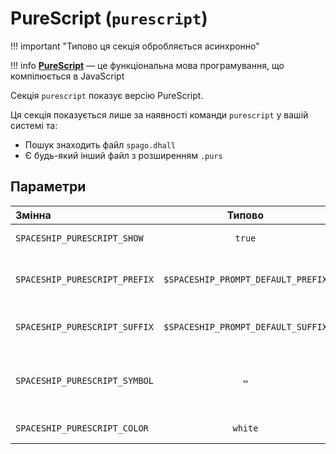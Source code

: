 # PureScript (`purescript`)

!!! important "Типово ця секція обробляється асинхронно"

!!! info
    [**PureScript**](https://www.purescript.org) — це функціональна мова програмування, що компілюється в JavaScript

Секція `purescript` показує версію PureScript.

Ця секція показується лише за наявності команди `purescript` у вашій системі та:

* Пошук знаходить файл `spago.dhall`
* Є будь-який інший файл з розширенням `.purs`

## Параметри

| Змінна                        |               Типово               | Опис                                    |
|:----------------------------- |:----------------------------------:| --------------------------------------- |
| `SPACESHIP_PURESCRIPT_SHOW`   |               `true`               | Показати секцію                         |
| `SPACESHIP_PURESCRIPT_PREFIX` | `$SPACESHIP_PROMPT_DEFAULT_PREFIX` | Префікс на початку секції               |
| `SPACESHIP_PURESCRIPT_SUFFIX` | `$SPACESHIP_PROMPT_DEFAULT_SUFFIX` | Суфікс в кінці секції                   |
| `SPACESHIP_PURESCRIPT_SYMBOL` |                `⇔`                 | Символ, що буде показаний перед версією |
| `SPACESHIP_PURESCRIPT_COLOR`  |              `white`               | Колір секції                            |
